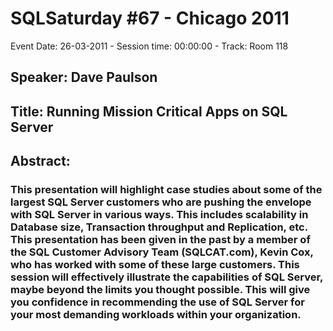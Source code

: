 # SQLSaturday #67 - Chicago 2011
Event Date: 26-03-2011 - Session time: 00:00:00 - Track: Room 118
## Speaker: Dave Paulson
## Title: Running Mission Critical Apps on SQL Server
## Abstract:
### This presentation will highlight case studies about some of the largest SQL Server customers who are pushing the envelope with SQL Server in various ways.  This includes scalability in Database size, Transaction throughput and Replication, etc.  This presentation has been given in the past by a member of the SQL Customer Advisory Team (SQLCAT.com), Kevin Cox, who has worked with some of these large customers.  This session will effectively illustrate the capabilities of SQL Server, maybe beyond the limits you thought possible.  This will give you confidence in recommending the use of SQL Server for your most demanding workloads within your organization.
